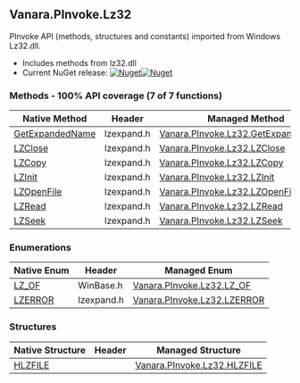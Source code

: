 ## Vanara.PInvoke.Lz32  
PInvoke API (methods, structures and constants) imported from Windows Lz32.dll.

- Includes methods from lz32.dll  
- Current NuGet release: [![Nuget](https://img.shields.io/nuget/v/Vanara.PInvoke.Lz32?logo=nuget&style=flat-square)![Nuget](https://img.shields.io/nuget/dt/Vanara.PInvoke.Lz32?label=%20&style=flat-square)](https://www.nuget.org/packages/Vanara.PInvoke.Lz32)  
### Methods - 100% API coverage (7 of 7 functions)  
Native Method | Header | Managed Method  
--- | --- | ---  
[GetExpandedName](https://www.google.com/search?num=5&q=GetExpandedNameA+site%3Adocs.microsoft.com) | lzexpand.h | [Vanara.PInvoke.Lz32.GetExpandedName](https://github.com/dahall/Vanara/search?l=C%23&q=GetExpandedName)  
[LZClose](https://www.google.com/search?num=5&q=LZClose+site%3Adocs.microsoft.com) | lzexpand.h | [Vanara.PInvoke.Lz32.LZClose](https://github.com/dahall/Vanara/search?l=C%23&q=LZClose)  
[LZCopy](https://www.google.com/search?num=5&q=LZCopy+site%3Adocs.microsoft.com) | lzexpand.h | [Vanara.PInvoke.Lz32.LZCopy](https://github.com/dahall/Vanara/search?l=C%23&q=LZCopy)  
[LZInit](https://www.google.com/search?num=5&q=LZInit+site%3Adocs.microsoft.com) | lzexpand.h | [Vanara.PInvoke.Lz32.LZInit](https://github.com/dahall/Vanara/search?l=C%23&q=LZInit)  
[LZOpenFile](https://www.google.com/search?num=5&q=LZOpenFileA+site%3Adocs.microsoft.com) | lzexpand.h | [Vanara.PInvoke.Lz32.LZOpenFile](https://github.com/dahall/Vanara/search?l=C%23&q=LZOpenFile)  
[LZRead](https://www.google.com/search?num=5&q=LZRead+site%3Adocs.microsoft.com) | lzexpand.h | [Vanara.PInvoke.Lz32.LZRead](https://github.com/dahall/Vanara/search?l=C%23&q=LZRead)  
[LZSeek](https://www.google.com/search?num=5&q=LZSeek+site%3Adocs.microsoft.com) | lzexpand.h | [Vanara.PInvoke.Lz32.LZSeek](https://github.com/dahall/Vanara/search?l=C%23&q=LZSeek)  
### Enumerations  
Native Enum | Header | Managed Enum  
--- | --- | ---  
[LZ_OF](https://www.google.com/search?num=5&q=LZ_OF+site%3Adocs.microsoft.com) | WinBase.h | [Vanara.PInvoke.Lz32.LZ_OF](https://github.com/dahall/Vanara/search?l=C%23&q=LZ_OF)  
[LZERROR](https://www.google.com/search?num=5&q=LZERROR+site%3Adocs.microsoft.com) | lzexpand.h | [Vanara.PInvoke.Lz32.LZERROR](https://github.com/dahall/Vanara/search?l=C%23&q=LZERROR)  
### Structures  
Native Structure | Header | Managed Structure  
--- | --- | ---  
[HLZFILE](https://www.google.com/search?num=5&q=HLZFILE+site%3Adocs.microsoft.com) |  | [Vanara.PInvoke.Lz32.HLZFILE](https://github.com/dahall/Vanara/search?l=C%23&q=HLZFILE)  
